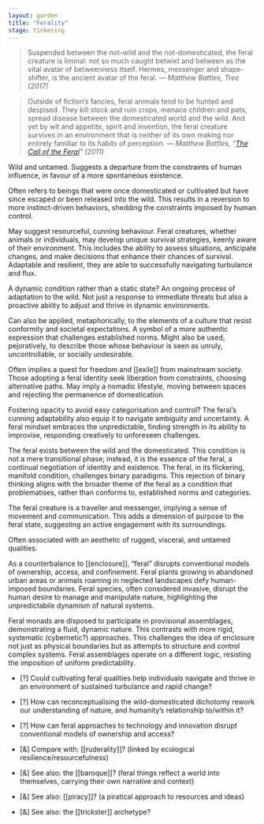```yaml
---  
layout: garden
title: "Ferality"
stage: tinkering
---
```


> Suspended between the not-wild and the not-domesticated, the feral creature is liminal: not so much caught betwixt and between as the vital avatar of betweenness itself. Hermes, messenger and shape-shifter, is the ancient avatar of the feral.
<cite>— Matthew Battles, _Tree_ (2017)</cite>

> Outside of fiction’s fancies, feral animals tend to be hunted and despised. They kill stock and ruin crops, menace children and pets, spread disease between the domesticated world and the wild. And yet by wit and appetite, spirit and invention, the feral creature survives in an environment that is neither of its own making nor entirely familiar to its habits of perception.
<cite>— Matthew Battles, "[The Call of the Feral](https://www.hilobrow.com/2011/09/16/the-call-of-the-feral/)" (2011)</cite>

Wild and untamed. Suggests a departure from the constraints of human influence, in favour of a more spontaneous existence.

Often refers to beings that were once domesticated or cultivated but have since escaped or been released into the wild. This results in a reversion to more instinct-driven behaviors, shedding the constraints imposed by human control.

May suggest resourceful, cunning behaviour. Feral creatures, whether animals or individuals, may develop unique survival strategies, keenly aware of their environment. This includes the ability to assess situations, anticipate changes, and make decisions that enhance their chances of survival. Adaptable and resilient, they are able to successfully navigating turbulance and flux.

A dynamic condition rather than a static state? An ongoing process of adaptation to the wild. Not just a response to immediate threats but also a proactive ability to adjust and thrive in dynamic environments.

Can also be applied, metaphorically, to the elements of a culture that resist conformity and societal expectations. A symbol of a more authentic expression that challenges established norms. Might also be used, pejoratively, to describe those whose behaviour is seen as unruly, uncontrollable, or socially undesirable.

Often implies a quest for freedom and [[exile]] from mainstream society. Those adopting a feral identity seek liberation from constraints, choosing alternative paths. May imply a nomadic lifestyle, moving between spaces and rejecting the permanence of domestication.

Fostering opacity to avoid easy categorisation and control? The feral’s cunning adaptability also equip it to navigate ambiguity and uncertainty. A feral mindset embraces the unpredictable, finding strength in its ability to improvise, responding creatively to unforeseen challenges.

The feral exists between the wild and the domesticated. This condition is not a mere transitional phase; instead, it is the essence of the feral, a continual negotiation of identity and existence. The feral, in its flickering, manifold condition, challenges binary paradigms. This rejection of binary thinking aligns with the broader theme of the feral as a condition that problematises, rather than conforms to, established norms and categories.

The feral creature is a traveller and messenger, implying a sense of movement and communication. This adds a dimension of purpose to the feral state, suggesting an active engagement with its surroundings.

Often associated with an aesthetic of rugged, visceral, and untamed qualities.

As a counterbalance to [[enclosure]], “feral” disrupts conventional models of ownership, access, and confinement. Feral plants growing in abandoned urban areas or animals roaming in neglected landscapes defy human-imposed boundaries. Feral species, often considered invasive, disrupt the human desire to manage and manipulate nature, highlighting the unpredictabile dynamism of natural systems.

Feral monads are disposed to participate in provisional assemblages, demonstrating a fluid, dynamic nature. This contrasts with more rigid, systematic (cybernetic?) approaches. This challenges the idea of enclosure not just as physical boundaries but as attempts to structure and control complex systems. Feral assemblages operate on a different logic, resisting the imposition of uniform predictability.

- [?] Could cultivating feral qualities help individuals navigate and thrive in an environment of sustained turbulance and rapid change?
- [?] How can reconceptualising the wild-domesticated dichotomy rework our understanding of nature, and humanity’s relationship to/within it?
- [?] How can feral approaches to technology and innovation disrupt conventional models of ownership and access?

- [&] Compare with: [[ruderality]]? (linked by ecological resilience/resourcefulness)
- [&] See also: the [[baroque]]? (feral things reflect a world into themselves, carrying their own narrative and context)
- [&] See also: [[piracy]]? (a piratical approach to resources and ideas)
- [&] See also: the [[trickster]] archetype?